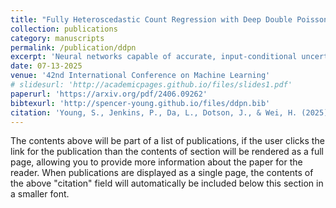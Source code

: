 ```yaml
---
title: "Fully Heteroscedastic Count Regression with Deep Double Poisson Networks"
collection: publications
category: manuscripts
permalink: /publication/ddpn
excerpt: 'Neural networks capable of accurate, input-conditional uncertainty representation are essential for real-world AI systems. Deep ensembles of Gaussian networks have proven highly effective for continuous regression due to their ability to flexibly represent aleatoric uncertainty via unrestricted heteroscedastic variance, which in turn enables accurate epistemic uncertainty estimation. However, no analogous approach exists for count regression, despite many important applications. To address this gap, we propose the Deep Double Poisson Network (DDPN), a novel neural discrete count regression model that outputs the parameters of the Double Poisson distribution, enabling arbitrarily high or low predictive aleatoric uncertainty for count data and improving epistemic uncertainty estimation when ensembled. We formalize and prove that DDPN exhibits robust regression properties similar to heteroscedastic Gaussian models via learnable loss attenuation, and introduce a simple loss modification to control this behavior. Experiments on diverse datasets demonstrate that DDPN outperforms current baselines in accuracy, calibration, and out-of-distribution detection, establishing a new state-of-the-art in deep count regression.'
date: 07-13-2025
venue: '42nd International Conference on Machine Learning'
# slidesurl: 'http://academicpages.github.io/files/slides1.pdf'
paperurl: 'https://arxiv.org/pdf/2406.09262'
bibtexurl: 'http://spencer-young.github.io/files/ddpn.bib'
citation: 'Young, S., Jenkins, P., Da, L., Dotson, J., & Wei, H. (2025). &quot;Fully Heteroscedastic Count Regression with Deep Double Poisson Networks.&quot; <i>42nd International Conference on Machine Learning</i>.'
---
```

The contents above will be part of a list of publications, if the user clicks the link for the publication than the contents of section will be rendered as a full page, allowing you to provide more information about the paper for the reader. When publications are displayed as a single page, the contents of the above "citation" field will automatically be included below this section in a smaller font.
